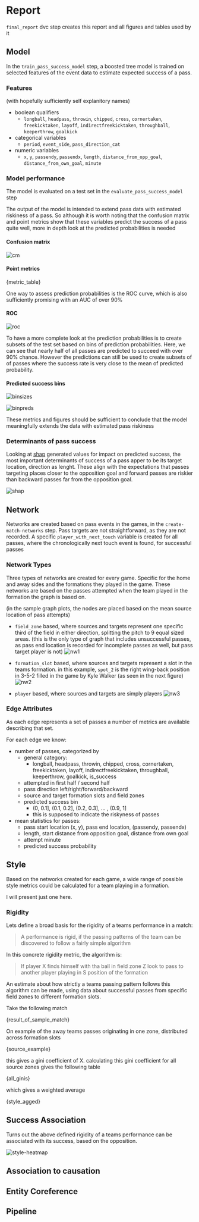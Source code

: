 # Report

`final_report` dvc step creates this report 
and all figures and tables used by it

## Model
In the `train_pass_success_model` step, a boosted tree model is trained 
on selected features of the event data to estimate expected success 
of a pass.

### Features

(with hopefully sufficiently self explanitory names)

- boolean qualifiers
  - `longball`, `headpass`, `throwin`, `chipped`, `cross`, `cornertaken`, `freekicktaken`, `layoff`, `indirectfreekicktaken`, `throughball`, `keeperthrow`, `goalkick`
- categorical variables
  - `period`, `event_side`, `pass_direction_cat`
- numeric variables
  - `x`, `y`, `passendy`, `passendx`, `length`, `distance_from_opp_goal`, `distance_from_own_goal`, `minute`


### Model performance

The model is evaluated on a test set 
in the `evaluate_pass_success_model` step

The output of the model is intended to extend pass data
 with estimated riskiness of a pass. 
 So although it is worth noting that the confusion 
matrix and point metrics show that these variables predict the success of a 
pass quite well, more in depth look at the predicted probabilities is needed

#### Confusion matrix
![cm](figures/confusion_matrix.png)

#### Point metrics

{metric_table}

One way to assess prediction probabilities is the ROC curve, which 
is also sufficiently promising with an AUC of over 90%

#### ROC
![roc](figures/roc.png)

To have a more complete look at the prediction probabilities is to create
subsets of the test set based on bins of prediction probabilities. 
Here, we can see that nearly half of all passes are predicted to 
succeed with over 90% chance. However the predictions can still be used
to create subsets of of passes where the success rate is very close to 
the mean of predicted probability. 

#### Predicted success bins
![binsizes](figures/pred_bins.png)

![binpreds](figures/pred_bin_means.png)

These metrics and figures should be sufficient to conclude that the model
meaningfully extends the data with estimated pass riskiness

### Determinants of pass success

Looking at [shap](https://github.com/slundberg/shap) generated values
for impact on predicted success, the most important determinants of 
success of a pass apper to be its target location, direction as lenght. 
These align with the expectations that passes targeting places closer 
to the opposition goal and forward passes are riskier than backward passes
far from the opposition goal.

![shap](figures/shap.png)

## Network

Networks are created based on pass events in the games, 
in the `create-match-networks` step.
Pass targets are not straightforward, as they are not recorded. 
A specific `player_with_next_touch` variable is created for all passes,
where the chronologically next touch event is found, for successful passes

### Network Types
Three types of networks are created for every game. Specific for the 
home and away sides and the formations they played in the game.
These networks are based on the passes attempted when the team played 
in the formation the graph is based on.

(in the sample graph plots, the nodes are placed based on the mean source 
location of pass attempts)
 
- `field_zone` based, where sources and targets represent one specific 
 third of the field in either direction, splitting the pitch to 9 equal sized
 areas. (this is the only type of graph that includes unsuccessful passes, as 
 pass end location is recorded for incomplete passes as well, but pass target 
 player is not)
![nw1](figures/field_zone-1190485-home-433.svg)

- `formation_slot` based, where sources and targets represent a slot in the 
 teams formation. in this example, `spot_2` is the right wing-back position 
 in 3-5-2 
 filled in the game by Kyle Walker 
 (as seen in the next figure)
![nw2](figures/formation_slot-1190551-away-352.svg)

- `player` based, where sources and targets are simply players
![nw3](figures/player-1190551-away-352.svg)


### Edge Attributes

As each edge represents a set of passes a number of metrics are available describing 
that set.

For each edge we know:

- number of passes, categorized by
  - general category:
    - longball, headpass, throwin, chipped, cross, cornertaken, 
    freekicktaken, layoff, indirectfreekicktaken, throughball, 
    keeperthrow, goalkick, is_success
  - attempted in first half / second half
  - pass direction left/right/forward/backward
  - source and target formation slots and field zones
  - predicted success bin
    - (0, 0.1], (0.1, 0.2], (0.2, 0.3], ... , (0.9, 1]
    - this is supposed to indicate the riskyness of passes
- mean statistics for passes:
  - pass start location (x, y), pass end location, (passendy, passendx)
  - length, start distance from opposition goal, distance from own goal
  - attempt minute
  - predicted success probability

## Style

Based on the networks created for each game, a wide range of possible
style metrics could be calculated for a team playing in a formation.

I will present just one here.

### Rigidity

Lets define a broad basis for the rigidity of a teams 
performance in a match:

> A performance is rigid, if the passing patterns of the team 
> can be discovered to follow a fairly simple  algorithm

In this concrete rigidity metric, the algorithm is:

> If player X finds himself with tha ball in field zone Z
> look to pass to another player playing in S position of the formation

An estimate about how strictly a teams passing pattern follows this
 algorithm can be made, using data about successful passes from 
 specific field zones to different formation slots.

Take the following match

{result_of_sample_match}

On example of the away teams passes originating in one zone, 
distributed across formation slots

{source_example}

this gives a gini coefficient of X. 
calculating this gini coefficient 
for all source zones gives the following table

{all_ginis}

which gives a weighted average

{style_agged}


## Success Association

Turns out the above defined rigidity of a teams performance
can be associated with its success, based on the opposition.

![style-heatmap](figures/heatmap.png)

## Association to causation

## Entity Coreference


## Pipeline
